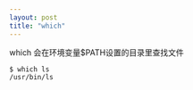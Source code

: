 ```yaml
---
layout: post
title: "which"
---
```


which 会在环境变量$PATH设置的目录里查找文件

```bash
$ which ls
/usr/bin/ls
```